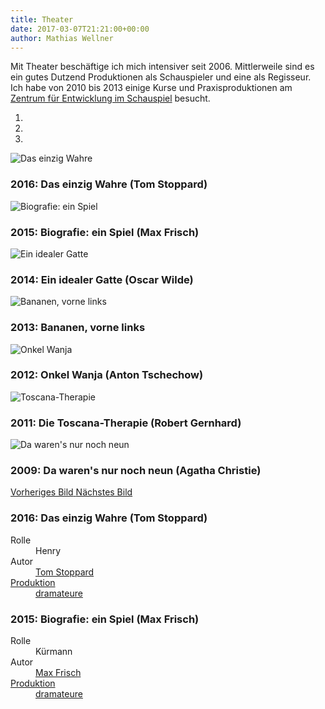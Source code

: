 ```yaml
---
title: Theater
date: 2017-03-07T21:21:00+00:00
author: Mathias Wellner
---
```

Mit Theater beschäftige ich mich intensiver seit 2006. Mittlerweile sind es ein gutes Dutzend Produktionen als Schauspieler und eine als Regisseur. Ich habe von 2010 bis 2013 einige Kurse und Praxisproduktionen am [Zentrum für Entwicklung im Schauspiel](http://www.zes-info.ch) besucht.

<div id="actingPhotos" class="carousel slide mb-5" data-ride="carousel">
  <ol class="carousel-indicators">
    <li data-target="#actingPhotos" data-slide-to="0" class="active"></li>
    <li data-target="#actingPhotos" data-slide-to="1"></li>
    <li data-target="#actingPhotos" data-slide-to="2"></li>
  </ol>
  <div class="carousel-inner" role="listbox">
    <div class="carousel-item active">
      <img class="d-block img-fluid" 
      src="https://c1.staticflickr.com/2/1639/24451385654_d67b5c3b80_n.jpg"
      srcset="https://c1.staticflickr.com/2/1639/24451385654_d67b5c3b80_c.jpg 800w, https://c1.staticflickr.com/2/1639/24451385654_e37dec15b8_o.jpg 1620w" alt="Das einzig Wahre">
      <div class="carousel-caption d-none d-md-block">
        <h3>2016: Das einzig Wahre (Tom Stoppard)</h3>
      </div>
    </div>
    <div class="carousel-item">
      <img class="d-block img-fluid" src="https://c1.staticflickr.com/3/2888/33325170016_d1d2fa7021_n.jpg" srcset="https://c1.staticflickr.com/3/2888/33325170016_d1d2fa7021_c.jpg 800w, https://c1.staticflickr.com/3/2888/33325170016_38e90fe878_o.jpg 1600w" alt="Biografie: ein Spiel">
      <div class="carousel-caption d-none d-md-block">
        <h3>2015: Biografie: ein Spiel (Max Frisch)</h3>
      </div>
    </div>
    <div class="carousel-item">
      <img class="d-block img-fluid" src="https://c1.staticflickr.com/4/3681/33277007061_0f0e6ac5fd_n.jpg" srcset="https://c1.staticflickr.com/4/3681/33277007061_0f0e6ac5fd_c.jpg 800w, https://c1.staticflickr.com/4/3681/33277007061_59f1b2949c_o.jpg 1024w" alt="Ein idealer Gatte">
      <div class="carousel-caption d-none d-md-block">
        <h3>2014: Ein idealer Gatte (Oscar Wilde)</h3>
      </div>
    </div>
    <div class="carousel-item">
      <img class="d-block img-fluid" src="https://c1.staticflickr.com/8/7351/11425002584_8ea92381e3_o.jpg" alt="Bananen, vorne links">
      <div class="carousel-caption d-none d-md-block">
        <h3>2013: Bananen, vorne links</h3>
      </div>      
    </div>
    <div class="carousel-item">
      <img class="d-block img-fluid" src="https://c1.staticflickr.com/4/3811/33405103085_5f49390215_n.jpg" srcset="https://c1.staticflickr.com/4/3811/33405103085_5f49390215_c.jpg 800w, https://c1.staticflickr.com/4/3811/33405103085_6926a2df0d_o.jpg 1024w" alt="Onkel Wanja">
      <div class="carousel-caption d-none d-md-block">
        <h3>2012: Onkel Wanja (Anton Tschechow)</h3>
      </div>
    </div>
    <div class="carousel-item">
      <img class="d-block img-fluid" src="https://c1.staticflickr.com/1/751/32562572144_7e616dc728_n.jpg" srcset="https://c1.staticflickr.com/1/751/32562572144_7e616dc728_c.jpg 800w, https://c1.staticflickr.com/1/751/32562572144_cc3eecbbe5_o.jpg 2000w" alt="Toscana-Therapie">
      <div class="carousel-caption d-none d-md-block">
        <h3>2011: Die Toscana-Therapie (Robert Gernhard)</h3>
      </div>      
    </div>
    <div class="carousel-item">
      <img class="d-block img-fluid" src="https://c1.staticflickr.com/4/3126/2573026271_4a331f293b_o.jpg" alt="Da waren's nur noch neun">
      <div class="carousel-caption d-none d-md-block">
        <h3>2009: Da waren's nur noch neun (Agatha Christie)</h3>
      </div>      
    </div>
    <a class="carousel-control-prev" href="#actingPhotos" role="button" data-slide="prev">
      <span class="carousel-control-prev-icon" aria-hidden="true"></span>
      <span class="sr-only">Vorheriges Bild</span>
    </a>
    <a class="carousel-control-next" href="#actingPhotos" role="button" data-slide="next">
      <span class="carousel-control-next-icon" aria-hidden="true"></span>
      <span class="sr-only">Nächstes Bild</span>
    </a>    
  </div>
</div>

### 2016: Das einzig Wahre (Tom Stoppard)

<dl>
  <dt>Rolle</dt>
  <dd>Henry</dd>
  <dt>Autor</dt>
  <dd><a href="https://de.wikipedia.org/wiki/Tom_Stoppard">Tom Stoppard</dd>
  <dt>Produktion</dt>
  <dd><a href="http://www.dramateure.ch">dramateure</a></dd>
</dl>

### 2015: Biografie: ein Spiel (Max Frisch)

<dl>
  <dt>Rolle</dt>
  <dd>Kürmann</dd>
  <dt>Autor</dt>
  <dd><a href="https://de.wikipedia.org/wiki/Max_Frisch">Max Frisch</dd>
  <dt>Produktion</dt>
  <dd><a href="http://www.dramateure.ch">dramateure</a></dd>
</dl>
